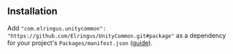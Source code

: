 ## Installation

Add `"com.elringus.unitycommon": "https://github.com/Elringus/UnityCommon.git#package"` as a dependency for your project's `Packages/manifest.json` ([guide](https://docs.unity3d.com/Manual/upm-git.html)).
